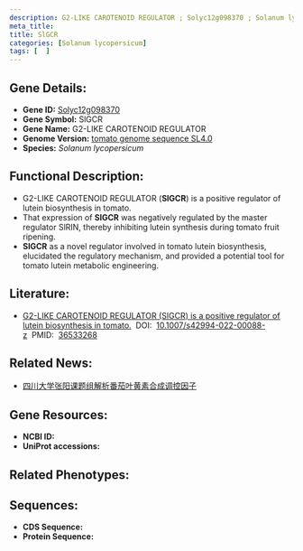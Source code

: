 ```yaml
---
description: G2-LIKE CAROTENOID REGULATOR ; Solyc12g098370 ; Solanum lycopersicum
meta_title:
title: SlGCR
categories: [Solanum lycopersicum]
tags: [  ]
---
```


## Gene Details:
- **Gene ID:**	[Solyc12g098370]()
- **Gene Symbol:** SlGCR
- **Gene Name:** G2-LIKE CAROTENOID REGULATOR
- **Genome Version:** [tomato genome sequence SL4.0]()
- **Species:** *Solanum lycopersicum*

## Functional Description:
   - G2-LIKE CAROTENOID REGULATOR (**SlGCR**) is a positive regulator of lutein biosynthesis in tomato.
   - That expression of **SlGCR** was negatively regulated by the master regulator SlRIN, thereby inhibiting lutein synthesis during tomato fruit ripening.
   - **SlGCR** as a novel regulator involved in tomato lutein biosynthesis, elucidated the regulatory mechanism, and provided a potential tool for tomato lutein metabolic engineering.

## Literature:
   - [G2-LIKE CAROTENOID REGULATOR (SlGCR) is a positive regulator of lutein biosynthesis in tomato.]( https://www.ncbi.nlm.nih.gov/pmc/articles/PMC9755792/)&nbsp;&nbsp;DOI:&nbsp;&nbsp;[10.1007/s42994-022-00088-z](https://www.ncbi.nlm.nih.gov/pmc/articles/PMC9755792/)&nbsp;&nbsp;PMID:&nbsp;&nbsp;[36533268](https://pubmed.ncbi.nlm.nih.gov/36533268/)

## Related News:
   - [四川大学张阳课题组解析番茄叶黄素合成调控因子](https://mp.weixin.qq.com/s?__biz=MzIyOTY2NDYyNQ==&mid=2247560273&idx=5&sn=fbb40499174dc19bf0e807149e373bec&chksm=e8bc9e4fdfcb17595fdc0b96fa488ab600e3424233380eae25552ac8101d94b4d538350a36ab&scene=27#wechat_redirect)

## Gene Resources:
- **NCBI ID:** [](https://www.ncbi.nlm.nih.gov/gene/?term=)
- **UniProt accessions:** [](https://www.uniprot.org/uniprotkb//entry)

## Related Phenotypes:


## Sequences:
- **CDS Sequence:**
- **Protein Sequence:**
